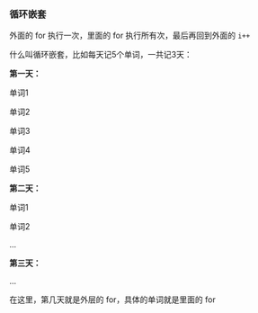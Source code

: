 ### 循环嵌套

外面的 for 执行一次，里面的 for 执行所有次，最后再回到外面的 `i++`

什么叫循环嵌套，比如每天记5个单词，一共记3天：

**第一天：**

单词1

单词2

单词3

单词4

单词5

**第二天：**

单词1

单词2

...

**第三天：**

...

在这里，第几天就是外层的 for，具体的单词就是里面的 for





